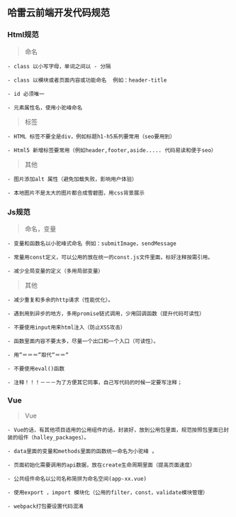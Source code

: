 ## 哈雷云前端开发代码规范
### Html规范
>  命名

	- class 以小写字母，单词之间以 - 分隔  

	- class 以模块或者页面内容或功能命名  例如：header-title  

	- id 必须唯一  

	- 元素属性名，使用小驼峰命名  

> 标签

	- HTML 标签不要全是div，例如标题h1-h5系列要常用（seo要用到）  

	- Html5 新增标签要常用（例如header,footer,aside..... 代码易读和便于seo）  

> 其他

	- 图片添加alt 属性（避免加载失败，影响用户体验）  

	- 本地图片不是太大的图片都合成雪碧图，用css背景展示  

### Js规范

> 命名，变量

	- 变量和函数名以小驼峰式命名 例如：submitImage，sendMessage  

	- 常量用const定义，可以公用的放在统一的const.js文件里面，标好注释按需引用。  

	- 减少全局变量的定义（多用局部变量） 

> 其他

	- 减少重复和多余的http请求（性能优化）。  

	- 遇到用到异步的地方，多用promise链式调用，少用回调函数（提升代码可读性）  

	- 不要使用input用来html注入（防止XSS攻击）  

	- 函数里面内容不要太多，尽量一个出口和一个入口（可读性）。  

	- 用“＝＝＝“取代“＝＝“  
    
	- 不要使用eval()函数  

	- 注释！！！－－－为了方便其它同事，自己写代码的时候一定要写注释；  

### Vue

> Vue

	- Vue的话，有其他项目适用的公用组件的话，封装好，放到公用包里面，规范按照包里面已封装的组件（halley_packages）。  

	- data里面的变量和methods里面的函数统一命名为小驼峰 。  

	- 页面初始化需要调用的api数据，放在create生命周期里面（提高页面速度）  

	- 公共组件命名以公司名称简拼为命名空间(app-xx.vue)  

	- 使用export ，import 模块化（公用的filter，const，validate模块管理）  
    
	- webpack打包要设置代码混淆  